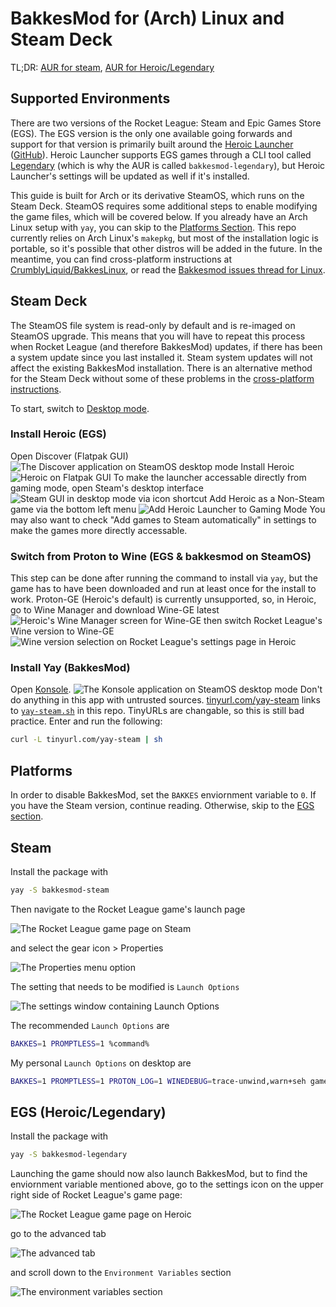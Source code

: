 # BakkesMod for (Arch) Linux and Steam Deck
TL;DR: [AUR for steam](https://aur.archlinux.org/packages/bakkesmod-steam), [AUR for Heroic/Legendary](https://aur.archlinux.org/packages/bakkesmod-legendary)

## Supported Environments
There are two versions of the Rocket League: Steam and Epic Games Store (EGS). The EGS version is the only one available going forwards and support for that version is primarily built around the [Heroic Launcher](https://heroicgameslauncher.com/) ([GitHub](https://github.com/Heroic-Games-Launcher)). Heroic Launcher supports EGS games through a CLI tool called [Legendary](https://github.com/derrod/legendary) (which is why the AUR is called `bakkesmod-legendary`), but Heroic Launcher's settings will be updated as well if it's installed.

This guide is built for Arch or its derivative SteamOS, which runs on the Steam Deck. SteamOS requires some additional steps to enable modifying the game files, which will be covered below. If you already have an Arch Linux setup with `yay`, you can skip to the [Platforms Section](#platforms). This repo currently relies on Arch Linux's `makepkg`, but most of the installation logic is portable, so it's possible that other distros will be added in the future. In the meantime, you can find cross-platform instructions at [CrumblyLiquid/BakkesLinux](https://github.com/CrumblyLiquid/BakkesLinux/blob/master/README.md), or read the [Bakkesmod issues thread for Linux](https://github.com/bakkesmodorg/BakkesMod2-Plugins/issues/2).

## Steam Deck
The SteamOS file system is read-only by default and is re-imaged on SteamOS upgrade. This means that you will have to repeat this process when Rocket League (and therefore BakkesMod) updates, if there has been a system update since you last installed it. Steam system updates will not affect the existing BakkesMod installation. There is an alternative method for the Steam Deck without some of these problems in the [cross-platform instructions](https://github.com/CrumblyLiquid/BakkesLinux/blob/master/README.md).

To start, switch to [Desktop mode](https://help.steampowered.com/en/faqs/view/671A-4453-E8D2-323C).

### Install Heroic (EGS)
Open Discover (Flatpak GUI)
![The Discover application on SteamOS desktop mode](/../docs/discover.png)
Install Heroic
![Heroic on Flatpak GUI](/../docs/flatpak.png)
To make the launcher accessable directly from gaming mode, open Steam's desktop interface
![Steam GUI in desktop mode via icon shortcut](/../docs/desktop.png)
Add Heroic as a Non-Steam game via the bottom left menu
![Add Heroic Launcher to Gaming Mode](/../docs/non-steam.png)
You may also want to check "Add games to Steam automatically" in settings to make the games more directly accessable.

### Switch from Proton to Wine (EGS & bakkesmod on SteamOS)
This step can be done after running the command to install via `yay`, but the game has to have been downloaded and run at least once for the install to work. Proton-GE (Heroic's default) is currently unsupported, so, in Heroic, go to Wine Manager and download Wine-GE latest
![Heroic's Wine Manager screen for Wine-GE](/../docs/manager.png)
then switch Rocket League's Wine version to Wine-GE
![Wine version selection on Rocket League's settings page in Heroic](/../docs/wine-select.png)

### Install Yay (BakkesMod)
Open [Konsole](https://en.wikipedia.org/wiki/Konsole).
![The Konsole application on SteamOS desktop mode](/../docs/konsole.png)
Don't do anything in this app with untrusted sources. [tinyurl.com/yay-steam](https://tinyurl.com/yay-steam) links to [`yay-steam.sh`](https://raw.githubusercontent.com/kentslaney/bakkesmod-arch/refs/heads/master/yay-steam.sh) in this repo. TinyURLs are changable, so this is still bad practice. Enter and run the following:
```bash
curl -L tinyurl.com/yay-steam | sh
```

## Platforms
In order to disable BakkesMod, set the `BAKKES` enviornment variable to `0`. If you have the Steam version, continue reading. Otherwise, skip to the [EGS section](#egs-heroiclegendary).

## Steam
Install the package with
```bash
yay -S bakkesmod-steam
```
Then navigate to the Rocket League game's launch page

![The Rocket League game page on Steam](/../docs/header.png)

and select the gear icon > Properties

![The Properties menu option](/../docs/menu.png)

The setting that needs to be modified is `Launch Options`

![The settings window containing Launch Options](/../docs/options.png)

The recommended `Launch Options` are
```bash
BAKKES=1 PROMPTLESS=1 %command%
```
My personal `Launch Options` on desktop are
```bash
BAKKES=1 PROMPTLESS=1 PROTON_LOG=1 WINEDEBUG=trace-unwind,warn+seh gamemoderun %command% -NoKeyboardUI
```

## EGS (Heroic/Legendary)
Install the package with
```bash
yay -S bakkesmod-legendary
```
Launching the game should now also launch BakkesMod, but to find the enviornment variable mentioned above, go to the settings icon on the upper right side of Rocket League's game page:

![The Rocket League game page on Heroic](/../docs/heroic-settings.png)

go to the advanced tab

![The advanced tab](/../docs/advanced.png)

and scroll down to the `Environment Variables` section

![The environment variables section](/../docs/env.png)

